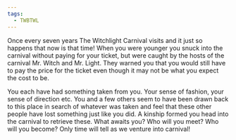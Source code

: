 ```yaml
---
tags:
  - TWBTWL
---
```

Once every seven years The Witchlight Carnival visits and it just so happens that now is that time! When you were younger you snuck into the carnival without paying for your ticket, but were caught by the hosts of the carnival Mr. Witch and Mr. Light. They warned you that you would still have to pay the price for the ticket even though it may not be what you expect the cost to be. 

You each have had something taken from you. Your sense of fashion, your sense of direction etc. You and a few others seem to have been drawn back to this place in search of whatever was taken and feel that these other people have lost something just like you did. A kinship formed you head into the carnival to retrieve these. What awaits you? Who will you meet? Who will you become? Only time will tell as we venture into carnival! 